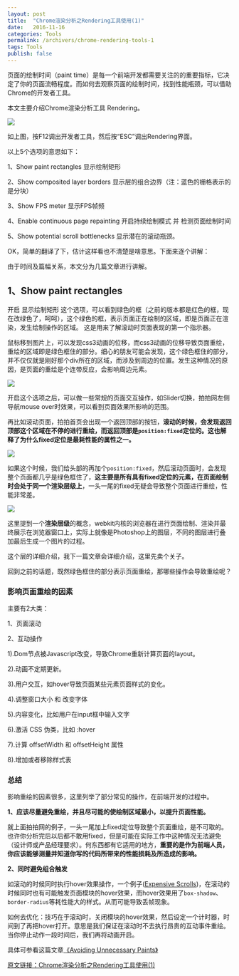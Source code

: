 ```yaml
---
layout: post
title:  "Chrome渲染分析之Rendering工具使用(1)"
date:   2016-11-16
categories: Tools
permalink: /archivers/chrome-rendering-tools-1
tags: Tools
publish: false
---
```


页面的绘制时间（paint time）是每一个前端开发都需要关注的的重要指标，它决定了你的页面流畅程度。而如何去观察页面的绘制时间，找到性能瓶颈，可以借助Chrome的开发者工具。

本文主要介绍Chrome渲染分析工具 Rendering。

![]({{site.baseurl}}/images/tools/tools-01.png)

如上图，按F12调出开发者工具，然后按“ESC”调出Rendering界面。

以上5个选项的意思如下：

1、Show paint rectangles 显示绘制矩形

2、Show composited layer borders 显示层的组合边界（注：蓝色的栅格表示的是分块）

3、Show FPS meter 显示FPS帧频

4、Enable continuous page repainting 开启持续绘制模式 并 检测页面绘制时间

5、Show potential scroll bottlenecks 显示潜在的滚动瓶颈。

OK，简单的翻译了下，估计这样看也不清楚是啥意思。下面来逐个讲解：

由于时间及篇幅关系，本文分为几篇文章进行讲解。

## 1、Show paint rectangles

开启 显示绘制矩形 这个选项，可以看到绿色的框（之前的版本都是红色的框，现在改绿色了，呵呵），这个绿色的框，表示页面正在绘制的区域，即是页面正在渲染，发生绘制操作的区域。 这是用来了解滚动时页面表现的第一个指示器。

鼠标移到图片上，可以发现css3动画的位移，而css3动画的位移导致页面重绘，重绘的区域即是绿色框住的部分。细心的朋友可能会发现，这个绿色框住的部分，并不仅仅就是刚好那个div所在的区域，而涉及到周边的位置。发生这种情况的原因，是页面的重绘是个连带反应，会影响周边元素。

![]({{site.baseurl}}/images/tools/tools-02.png)

开启这个选项之后，可以做一些常规的页面交互操作，如Slider切换，拍拍网左侧导航mouse over时效果，可以看到页面效果所影响的范围。

再比如滚动页面，拍拍首页会出现一个返回顶部的按钮，**滚动的时候，会发现返回顶部这个区域在不停的进行重绘，而返回顶部是```position:fixed```定位的。这也解释了为什么fixed定位是最耗性能的属性之一。**

![]({{site.baseurl}}/images/tools/tools-03.png)

如果这个时候，我们给头部的再加个```position:fixed```，然后滚动页面时，会发现整个页面都几乎是绿色框住了，**这主要是所有具有fixed定位的元素，在页面绘制时会处于同一个渲染层级上**，一头一尾的fixed无疑会导致整个页面进行重绘，性能非常差。

![]({{site.baseurl}}/images/tools/tools-04.png)

这里提到一个**渲染层级**的概念，webkit内核的浏览器在进行页面绘制、渲染并最终展示在浏览器窗口上，实际上就像是Photoshop上的图层，不同的图层进行叠加最后生成一个图片的过程。

这个层的详细介绍，我下一篇文章会详细介绍，这里先卖个关子。

回到之前的话题，既然绿色框住的部分表示页面重绘，那哪些操作会导致重绘呢？

### 影响页面重绘的因素

主要有2大类：

1、页面滚动

2、互动操作

  1).Dom节点被Javascript改变，导致Chrome重新计算页面的layout。

  2).动画不定期更新。

  3).用户交互，如hover导致页面某些元素页面样式的变化。

  4).调整窗口大小 和 改变字体

  5).内容变化，比如用户在input框中输入文字

  6).激活 CSS 伪类，比如 :hover

  7).计算 offsetWidth 和 offsetHeight 属性

  8).增加或者移除样式表

### 总结

影响重绘的因素很多，这里列举了部分常见的操作，在前端开发的过程中。

**1、应该尽量避免重绘，并且尽可能的使绘制区域最小，以提升页面性能。**

就上面拍拍网的例子，一头一尾加上fixed定位导致整个页面重绘，是不可取的。也许你分析完后以后都不敢用fixed，但是可能在实际工作中这种情况无法避免（设计师或产品经理要求）。何东西都有它适用的地方，**重要的是作为前端人员，你应该能够测量并知道你写的代码所带来的性能损耗及所造成的影响。**

**2、同时避免组合触发**

如滚动的时候同时执行hover效果操作，一个例子([Expensive Scrolls](https://dl.dropboxusercontent.com/u/2272348/codez/expensivescroll/demo.html))，在滚动的时候同时也有可能触发页面模块的hover效果，而hover效果用了```box-shadow```、```border-radius```等耗性能大的样式。从而可能导致丢帧现象。

如何去优化：技巧在于滚动时，关闭模块的hover效果，然后设定一个计时器，时间到了再把hover打开。意思是我们保证在滚动时不去执行昂贵的互动事件重绘。当你停止动作一段时间后，我们再将动画开启。

具体可参看这篇文章[《Avoiding Unnecessary Paints》](http://www.html5rocks.com/en/tutorials/speed/unnecessary-paints/)

[原文链接：Chrome渲染分析之Rendering工具使用(1)](http://www.ghugo.com/chrome-rendering-tools-1/)